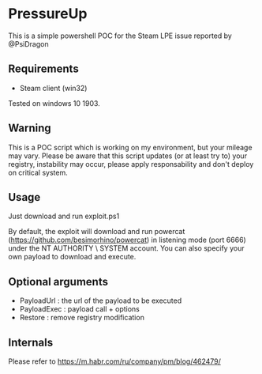 # PressureUp

This is a simple powershell POC for the Steam LPE issue reported by @PsiDragon

Requirements
------------
* Steam client (win32)

Tested on windows 10 1903.

Warning
-------

This is a POC script which is working on my environment, but your mileage may vary.
Please be aware that this script updates (or at least try to) your registry, instability may occur, please apply responsability and don't deploy on critical system. 


Usage
-----

Just download and run exploit.ps1

By default, the exploit will download and run powercat (https://github.com/besimorhino/powercat) in listening mode (port 6666) under the NT AUTHORITY \ SYSTEM account. 
You can also specify your own payload to download and execute.

Optional arguments
------------------

* PayloadUrl : the url of the payload to be executed
* PayloadExec : payload call + options
* Restore : remove registry modification

Internals
---------

Please refer to https://m.habr.com/ru/company/pm/blog/462479/








